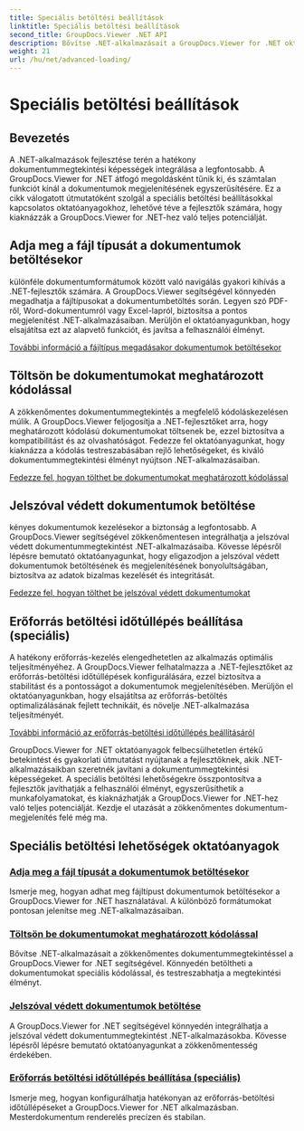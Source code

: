 ```yaml
---
title: Speciális betöltési beállítások
linktitle: Speciális betöltési beállítások
second_title: GroupDocs.Viewer .NET API
description: Bővítse .NET-alkalmazásait a GroupDocs.Viewer for .NET oktatóanyaggal. Ismerje meg a fájltípusok megadását, a kódolások kezelését, a jelszóval védett dokumentumok betöltését stb.
weight: 21
url: /hu/net/advanced-loading/
---
```


# Speciális betöltési beállítások

## Bevezetés

A .NET-alkalmazások fejlesztése terén a hatékony dokumentummegtekintési képességek integrálása a legfontosabb. A GroupDocs.Viewer for .NET átfogó megoldásként tűnik ki, és számtalan funkciót kínál a dokumentumok megjelenítésének egyszerűsítésére. Ez a cikk válogatott útmutatóként szolgál a speciális betöltési beállításokkal kapcsolatos oktatóanyagokhoz, lehetővé téve a fejlesztők számára, hogy kiaknázzák a GroupDocs.Viewer for .NET-hez való teljes potenciálját.

## Adja meg a fájl típusát a dokumentumok betöltésekor
különféle dokumentumformátumok között való navigálás gyakori kihívás a .NET-fejlesztők számára. A GroupDocs.Viewer segítségével könnyedén megadhatja a fájltípusokat a dokumentumbetöltés során. Legyen szó PDF-ről, Word-dokumentumról vagy Excel-lapról, biztosítsa a pontos megjelenítést .NET-alkalmazásaiban. Merüljön el oktatóanyagunkban, hogy elsajátítsa ezt az alapvető funkciót, és javítsa a felhasználói élményt.

[További információ a fájltípus megadásakor dokumentumok betöltésekor](./specify-file-type/)

## Töltsön be dokumentumokat meghatározott kódolással
A zökkenőmentes dokumentummegtekintés a megfelelő kódoláskezelésen múlik. A GroupDocs.Viewer feljogosítja a .NET-fejlesztőket arra, hogy meghatározott kódolású dokumentumokat töltsenek be, ezzel biztosítva a kompatibilitást és az olvashatóságot. Fedezze fel oktatóanyagunkat, hogy kiaknázza a kódolás testreszabásában rejlő lehetőségeket, és kiváló dokumentummegtekintési élményt nyújtson .NET-alkalmazásaiban.

[Fedezze fel, hogyan tölthet be dokumentumokat meghatározott kódolással](./load-documents-encoding/)

## Jelszóval védett dokumentumok betöltése
kényes dokumentumok kezelésekor a biztonság a legfontosabb. A GroupDocs.Viewer segítségével zökkenőmentesen integrálhatja a jelszóval védett dokumentummegtekintést .NET-alkalmazásaiba. Kövesse lépésről lépésre bemutató oktatóanyagunkat, hogy eligazodjon a jelszóval védett dokumentumok betöltésének és megjelenítésének bonyolultságában, biztosítva az adatok bizalmas kezelését és integritását.

[Fedezze fel, hogyan tölthet be jelszóval védett dokumentumokat](./load-password-protected-document/)

## Erőforrás betöltési időtúllépés beállítása (speciális)
A hatékony erőforrás-kezelés elengedhetetlen az alkalmazás optimális teljesítményéhez. A GroupDocs.Viewer felhatalmazza a .NET-fejlesztőket az erőforrás-betöltési időtúllépések konfigurálására, ezzel biztosítva a stabilitást és a pontosságot a dokumentumok megjelenítésében. Merüljön el oktatóanyagunkban, hogy elsajátítsa az erőforrás-betöltés optimalizálásának fejlett technikáit, és növelje .NET-alkalmazása teljesítményét.

[További információ az erőforrás-betöltési időtúllépés beállításáról](./set-resource-loading-timeout/)

GroupDocs.Viewer for .NET oktatóanyagok felbecsülhetetlen értékű betekintést és gyakorlati útmutatást nyújtanak a fejlesztőknek, akik .NET-alkalmazásaikban szeretnék javítani a dokumentummegtekintési képességeket. A speciális betöltési lehetőségekre összpontosítva a fejlesztők javíthatják a felhasználói élményt, egyszerűsíthetik a munkafolyamatokat, és kiaknázhatják a GroupDocs.Viewer for .NET-hez való teljes potenciálját. Kezdje el utazását a zökkenőmentes dokumentum-megjelenítés felé még ma.
## Speciális betöltési lehetőségek oktatóanyagok
### [Adja meg a fájl típusát a dokumentumok betöltésekor](./specify-file-type/)
Ismerje meg, hogyan adhat meg fájltípust dokumentumok betöltésekor a GroupDocs.Viewer for .NET használatával. A különböző formátumokat pontosan jelenítse meg .NET-alkalmazásaiban.
### [Töltsön be dokumentumokat meghatározott kódolással](./load-documents-encoding/)
Bővítse .NET-alkalmazásait a zökkenőmentes dokumentummegtekintéssel a GroupDocs.Viewer for .NET segítségével. Könnyedén betöltheti a dokumentumokat speciális kódolással, és testreszabhatja a megtekintési élményt.
### [Jelszóval védett dokumentumok betöltése](./load-password-protected-document/)
A GroupDocs.Viewer for .NET segítségével könnyedén integrálhatja a jelszóval védett dokumentummegtekintést .NET-alkalmazásokba. Kövesse lépésről lépésre bemutató oktatóanyagunkat a zökkenőmentesség érdekében.
### [Erőforrás betöltési időtúllépés beállítása (speciális)](./set-resource-loading-timeout/)
Ismerje meg, hogyan konfigurálhatja hatékonyan az erőforrás-betöltési időtúllépéseket a GroupDocs.Viewer for .NET alkalmazásban. Mesterdokumentum renderelés precízen és stabilan.